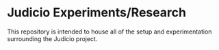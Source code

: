 # Judicio Experiments/Research

This repository is intended to house all of the setup and experimentation surrounding the Judicio project.
